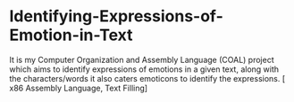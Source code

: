 # Identifying-Expressions-of-Emotion-in-Text
It is my Computer Organization and Assembly Language (COAL) project which aims to identify expressions of emotions in a given text, along with the characters/words it also caters emoticons to identify the expressions.
[ x86 Assembly Language, Text Filling]
